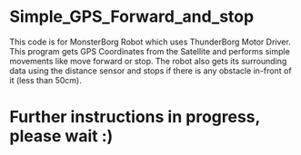 # Simple_GPS_Forward_and_stop
This code is for MonsterBorg Robot which uses ThunderBorg Motor Driver. This program gets GPS Coordinates from the Satellite and performs simple movements like move forward or stop. The robot also gets its surrounding data using the distance sensor and stops if there is any obstacle in-front of it  (less than 50cm). 


# Further instructions in progress, please wait :)
